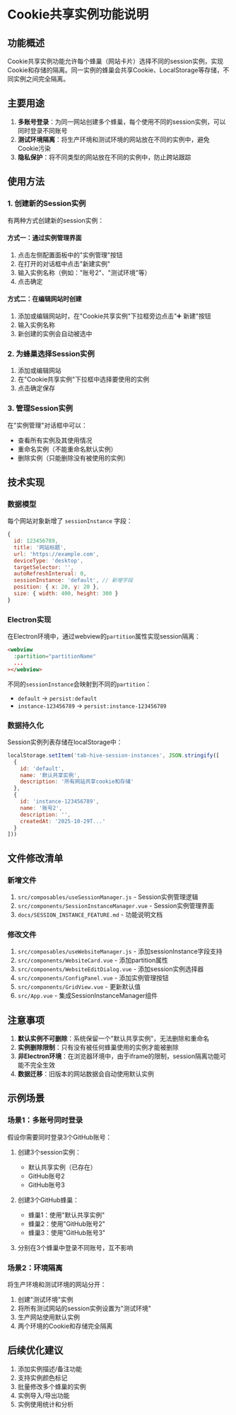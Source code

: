 # Cookie共享实例功能说明

## 功能概述

Cookie共享实例功能允许每个蜂巢（网站卡片）选择不同的session实例，实现Cookie和存储的隔离。同一实例的蜂巢会共享Cookie、LocalStorage等存储，不同实例之间完全隔离。

## 主要用途

1. **多账号登录**：为同一网站创建多个蜂巢，每个使用不同的session实例，可以同时登录不同账号
2. **测试环境隔离**：将生产环境和测试环境的网站放在不同的实例中，避免Cookie污染
3. **隐私保护**：将不同类型的网站放在不同的实例中，防止跨站跟踪

## 使用方法

### 1. 创建新的Session实例

有两种方式创建新的session实例：

#### 方式一：通过实例管理界面
1. 点击左侧配置面板中的"实例管理"按钮
2. 在打开的对话框中点击"新建实例"
3. 输入实例名称（例如："账号2"、"测试环境"等）
4. 点击确定

#### 方式二：在编辑网站时创建
1. 添加或编辑网站时，在"Cookie共享实例"下拉框旁边点击"➕ 新建"按钮
2. 输入实例名称
3. 新创建的实例会自动被选中

### 2. 为蜂巢选择Session实例

1. 添加或编辑网站
2. 在"Cookie共享实例"下拉框中选择要使用的实例
3. 点击确定保存

### 3. 管理Session实例

在"实例管理"对话框中可以：
- 查看所有实例及其使用情况
- 重命名实例（不能重命名默认实例）
- 删除实例（只能删除没有被使用的实例）

## 技术实现

### 数据模型

每个网站对象新增了 `sessionInstance` 字段：

```javascript
{
  id: 123456789,
  title: '网站标题',
  url: 'https://example.com',
  deviceType: 'desktop',
  targetSelector: '',
  autoRefreshInterval: 0,
  sessionInstance: 'default', // 新增字段
  position: { x: 20, y: 20 },
  size: { width: 400, height: 300 }
}
```

### Electron实现

在Electron环境中，通过webview的`partition`属性实现session隔离：

```html
<webview
  :partition="partitionName"
  ...
></webview>
```

不同的`sessionInstance`会映射到不同的`partition`：
- `default` → `persist:default`
- `instance-123456789` → `persist:instance-123456789`

### 数据持久化

Session实例列表存储在localStorage中：

```javascript
localStorage.setItem('tab-hive-session-instances', JSON.stringify([
  {
    id: 'default',
    name: '默认共享实例',
    description: '所有网站共享cookie和存储'
  },
  {
    id: 'instance-123456789',
    name: '账号2',
    description: '',
    createdAt: '2025-10-29T...'
  }
]))
```

## 文件修改清单

### 新增文件
1. `src/composables/useSessionManager.js` - Session实例管理逻辑
2. `src/components/SessionInstanceManager.vue` - Session实例管理界面
3. `docs/SESSION_INSTANCE_FEATURE.md` - 功能说明文档

### 修改文件
1. `src/composables/useWebsiteManager.js` - 添加sessionInstance字段支持
2. `src/components/WebsiteCard.vue` - 添加partition属性
3. `src/components/WebsiteEditDialog.vue` - 添加session实例选择器
4. `src/components/ConfigPanel.vue` - 添加实例管理按钮
5. `src/components/GridView.vue` - 更新默认值
6. `src/App.vue` - 集成SessionInstanceManager组件

## 注意事项

1. **默认实例不可删除**：系统保留一个"默认共享实例"，无法删除和重命名
2. **实例删除限制**：只有没有被任何蜂巢使用的实例才能被删除
3. **非Electron环境**：在浏览器环境中，由于iframe的限制，session隔离功能可能不完全生效
4. **数据迁移**：旧版本的网站数据会自动使用默认实例

## 示例场景

### 场景1：多账号同时登录

假设你需要同时登录3个GitHub账号：

1. 创建3个session实例：
   - 默认共享实例（已存在）
   - GitHub账号2
   - GitHub账号3

2. 创建3个GitHub蜂巢：
   - 蜂巢1：使用"默认共享实例"
   - 蜂巢2：使用"GitHub账号2"
   - 蜂巢3：使用"GitHub账号3"

3. 分别在3个蜂巢中登录不同账号，互不影响

### 场景2：环境隔离

将生产环境和测试环境的网站分开：

1. 创建"测试环境"实例
2. 将所有测试网站的session实例设置为"测试环境"
3. 生产网站使用默认实例
4. 两个环境的Cookie和存储完全隔离

## 后续优化建议

1. 添加实例描述/备注功能
2. 支持实例颜色标记
3. 批量修改多个蜂巢的实例
4. 实例导入/导出功能
5. 实例使用统计和分析

